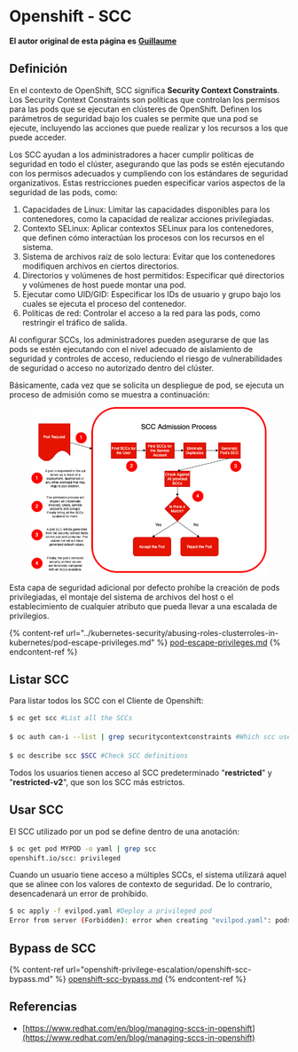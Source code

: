 # Openshift - SCC

**El autor original de esta página es** [**Guillaume**](https://www.linkedin.com/in/guillaume-chapela-ab4b9a196)

## Definición

En el contexto de OpenShift, SCC significa **Security Context Constraints**. Los Security Context Constraints son políticas que controlan los permisos para las pods que se ejecutan en clústeres de OpenShift. Definen los parámetros de seguridad bajo los cuales se permite que una pod se ejecute, incluyendo las acciones que puede realizar y los recursos a los que puede acceder.

Los SCC ayudan a los administradores a hacer cumplir políticas de seguridad en todo el clúster, asegurando que las pods se estén ejecutando con los permisos adecuados y cumpliendo con los estándares de seguridad organizativos. Estas restricciones pueden especificar varios aspectos de la seguridad de las pods, como:

1. Capacidades de Linux: Limitar las capacidades disponibles para los contenedores, como la capacidad de realizar acciones privilegiadas.
2. Contexto SELinux: Aplicar contextos SELinux para los contenedores, que definen cómo interactúan los procesos con los recursos en el sistema.
3. Sistema de archivos raíz de solo lectura: Evitar que los contenedores modifiquen archivos en ciertos directorios.
4. Directorios y volúmenes de host permitidos: Especificar qué directorios y volúmenes de host puede montar una pod.
5. Ejecutar como UID/GID: Especificar los IDs de usuario y grupo bajo los cuales se ejecuta el proceso del contenedor.
6. Políticas de red: Controlar el acceso a la red para las pods, como restringir el tráfico de salida.

Al configurar SCCs, los administradores pueden asegurarse de que las pods se estén ejecutando con el nivel adecuado de aislamiento de seguridad y controles de acceso, reduciendo el riesgo de vulnerabilidades de seguridad o acceso no autorizado dentro del clúster.

Básicamente, cada vez que se solicita un despliegue de pod, se ejecuta un proceso de admisión como se muestra a continuación:

<figure><img src="../../.gitbook/assets/Managing SCCs in OpenShift-1.png" alt=""><figcaption></figcaption></figure>

Esta capa de seguridad adicional por defecto prohíbe la creación de pods privilegiadas, el montaje del sistema de archivos del host o el establecimiento de cualquier atributo que pueda llevar a una escalada de privilegios.

{% content-ref url="../kubernetes-security/abusing-roles-clusterroles-in-kubernetes/pod-escape-privileges.md" %}
[pod-escape-privileges.md](../kubernetes-security/abusing-roles-clusterroles-in-kubernetes/pod-escape-privileges.md)
{% endcontent-ref %}

## Listar SCC

Para listar todos los SCC con el Cliente de Openshift:
```bash
$ oc get scc #List all the SCCs

$ oc auth can-i --list | grep securitycontextconstraints #Which scc user can use

$ oc describe scc $SCC #Check SCC definitions
```
Todos los usuarios tienen acceso al SCC predeterminado "**restricted**" y "**restricted-v2**", que son los SCC más estrictos.

## Usar SCC

El SCC utilizado por un pod se define dentro de una anotación:
```bash
$ oc get pod MYPOD -o yaml | grep scc
openshift.io/scc: privileged
```
Cuando un usuario tiene acceso a múltiples SCCs, el sistema utilizará aquel que se alinee con los valores de contexto de seguridad. De lo contrario, desencadenará un error de prohibido.
```bash
$ oc apply -f evilpod.yaml #Deploy a privileged pod
Error from server (Forbidden): error when creating "evilpod.yaml": pods "evilpod" is forbidden: unable to validate against any security context constrain
```
## Bypass de SCC

{% content-ref url="openshift-privilege-escalation/openshift-scc-bypass.md" %}
[openshift-scc-bypass.md](openshift-privilege-escalation/openshift-scc-bypass.md)
{% endcontent-ref %}

## Referencias

* [https://www.redhat.com/en/blog/managing-sccs-in-openshift](https://www.redhat.com/en/blog/managing-sccs-in-openshift)
